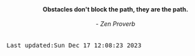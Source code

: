 
<div align="center"><b><span>Obstacles don't block the path, they are the path.</span></b><br><br><i> - Zen Proverb</i></div>
<br><br><kbd>Last updated:Sun Dec 17 12:08:23 2023</kbd>